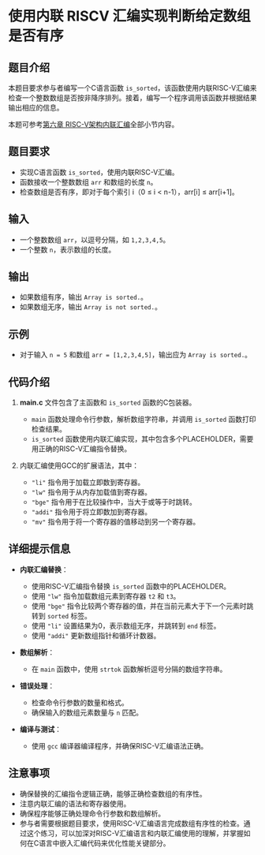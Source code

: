 # 使用内联 RISCV 汇编实现判断给定数组是否有序

## 题目介绍

本题目要求参与者编写一个C语言函数 `is_sorted`，该函数使用内联RISC-V汇编来检查一个整数数组是否按非降序排列。接着，编写一个程序调用该函数并根据结果输出相应的信息。

本题可参考[第六章 RISC-V架构内联汇编](../chapter-6.md)全部小节内容。

## 题目要求

- 实现C语言函数 `is_sorted`，使用内联RISC-V汇编。
- 函数接收一个整数数组 `arr` 和数组的长度 `n`。
- 检查数组是否有序，即对于每个索引 i（0 ≤ i < n-1），arr[i] ≤ arr[i+1]。

## 输入

- 一个整数数组 `arr`，以逗号分隔，如 `1,2,3,4,5`。
- 一个整数 `n`，表示数组的长度。

## 输出

- 如果数组有序，输出 `Array is sorted.`。
- 如果数组无序，输出 `Array is not sorted.`。

## 示例

- 对于输入 `n = 5` 和数组 `arr = [1,2,3,4,5]`，输出应为 `Array is sorted.`。

## 代码介绍

1. **main.c** 文件包含了主函数和 `is_sorted` 函数的C包装器。
   - `main` 函数处理命令行参数，解析数组字符串，并调用 `is_sorted` 函数打印检查结果。
   - `is_sorted` 函数使用内联汇编实现，其中包含多个PLACEHOLDER，需要用正确的RISC-V汇编指令替换。

2. 内联汇编使用GCC的扩展语法，其中：
   - `"li"` 指令用于加载立即数到寄存器。
   - `"lw"` 指令用于从内存加载值到寄存器。
   - `"bge"` 指令用于在比较操作中，当大于或等于时跳转。
   - `"addi"` 指令用于将立即数加到寄存器。
   - `"mv"` 指令用于将一个寄存器的值移动到另一个寄存器。

## 详细提示信息

- **内联汇编替换**：
  - 使用RISC-V汇编指令替换 `is_sorted` 函数中的PLACEHOLDER。
  - 使用 `"lw"` 指令加载数组元素到寄存器 `t2` 和 `t3`。
  - 使用 `"bge"` 指令比较两个寄存器的值，并在当前元素大于下一个元素时跳转到 `sorted` 标签。
  - 使用 `"li"` 设置结果为0，表示数组无序，并跳转到 `end` 标签。
  - 使用 `"addi"` 更新数组指针和循环计数器。

- **数组解析**：
  - 在 `main` 函数中，使用 `strtok` 函数解析逗号分隔的数组字符串。

- **错误处理**：
  - 检查命令行参数的数量和格式。
  - 确保输入的数组元素数量与 `n` 匹配。

- **编译与测试**：
  - 使用 `gcc` 编译器编译程序，并确保RISC-V汇编语法正确。

## 注意事项

- 确保替换的汇编指令逻辑正确，能够正确检查数组的有序性。
- 注意内联汇编的语法和寄存器使用。
- 确保程序能够正确处理命令行参数和数组解析。
- 参与者需要根据题目要求，使用RISC-V汇编语言完成数组有序性的检查。通过这个练习，可以加深对RISC-V汇编语言和内联汇编使用的理解，并掌握如何在C语言中嵌入汇编代码来优化性能关键部分。
